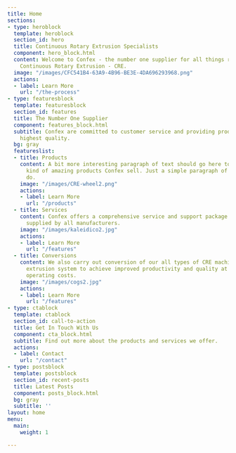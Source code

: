 ```yaml
---
title: Home
sections:
- type: heroblock
  template: heroblock
  section_id: hero
  title: Continuous Rotary Extrusion Specialists
  component: hero_block.html
  content: Welcome to Confex - the number one supplier for all things relating to
    Continuous Rotary Extrusion - CRE.
  image: "/images/CFC541B4-63A9-4B96-BE3E-4DA696293968.png"
  actions:
  - label: Learn More
    url: "/the-process"
- type: featuresblock
  template: featuresblock
  section_id: features
  title: The Number One Supplier
  component: features_block.html
  subtitle: Confex are committed to customer service and providing products of the
    highest quality.
  bg: gray
  featureslist:
  - title: Products
    content: A bit more interesting paragraph of text should go here to explain what
      kind of amazing products Confex sell. Just a simple paragraph of text should
      do.
    image: "/images/CRE-wheel2.png"
    actions:
    - label: Learn More
      url: "/products"
  - title: Services
    content: Confex offers a comprehensive service and support package for CRE machines
      supplied by all manufacturers.
    image: "/images/kaleidico2.jpg"
    actions:
    - label: Learn More
      url: "/features"
  - title: Conversions
    content: We also carry out conversion of our all types of CRE machines to our
      extrusion system to achieve improved productivity and quality at much lower
      operating costs.
    image: "/images/cogs2.jpg"
    actions:
    - label: Learn More
      url: "/features"
- type: ctablock
  template: ctablock
  section_id: call-to-action
  title: Get In Touch With Us
  component: cta_block.html
  subtitle: Find out more about the products and services we offer.
  actions:
  - label: Contact
    url: "/contact"
- type: postsblock
  template: postsblock
  section_id: recent-posts
  title: Latest Posts
  component: posts_block.html
  bg: gray
  subtitle: ''
layout: home
menu:
  main:
    weight: 1

---
```


